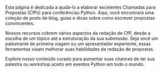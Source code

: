 Esta página é dedicada a ajudá-lo a elaborar excelentes Chamadas para Propostas (CfPs) para conferências Python. Aqui, você encontrará uma coleção de posts de blog, guias e dicas sobre como escrever propostas convincentes.

Nossos recursos cobrem vários aspectos da redação de CfP, desde a escolha de um tópico até a estruturação da sua submissão. Seja você um palestrante de primeira viagem ou um apresentador experiente, essas ferramentas visam melhorar suas habilidades de redação de propostas.

Explore nosso conteúdo curado para aumentar suas chances de ter sua palestra ou workshop aceito em eventos Python em todo o mundo.
